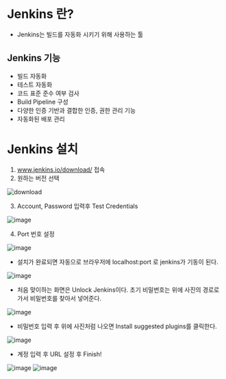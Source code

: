 Jenkins 란?
===

+ Jenkins는 빌드를 자동화 시키기 위해 사용하는 툴

Jenkins 기능
---

+ 빌드 자동화
+ 테스트 자동화
+ 코드 표준 준수 여부 검사
+ Build Pipeline 구성
+ 다양한 인증 기반과 결합한 인증, 권한 관리 기능
+ 자동화된 배포 관리

Jenkins 설치
===

1. www.jenkins.io/download/ 접속
2. 원하는 버전 선택

![download](https://user-images.githubusercontent.com/75580484/129735708-b4b33d45-8927-42b9-806b-62826de98d80.PNG)

3. Account, Password 입력후 Test Credentials

![image](https://user-images.githubusercontent.com/75580484/129736775-c67d1691-9a10-4861-bdd5-f87290e7b7ee.png)

4. Port 번호 설정
 
![image](https://user-images.githubusercontent.com/75580484/129736886-ba30e6fb-d3e3-42d2-bf1e-e3fc0787d5c6.png)

+ 설치가 완료되면 자동으로 브라우저에 localhost:port 로 jenkins가 기동이 된다.

![image](https://user-images.githubusercontent.com/75580484/129737206-0890b790-4033-4811-9da9-a87236ef532c.png)

+ 처음 맞이하는 화면은 Unlock Jenkins이다. 초기 비밀번호는 위에 사진의 경로로 가서 비밀번호를 찾아서 넣어준다.

![image](https://user-images.githubusercontent.com/75580484/129737635-28861e09-70ae-4a8b-8da2-0d11c154ac8d.png)

+ 비밀번호 입력 후 위에 사진처럼 나오면 Install suggested plugins를 클릭한다.

![image](https://user-images.githubusercontent.com/75580484/129737759-f296ec44-1823-4758-a2db-3117106b2d8b.png)

+ 계정 입력 후 URL 설정 후 Finish!

![image](https://user-images.githubusercontent.com/75580484/129739750-e98c69f0-a44d-43f6-a4a4-c730d7b048b6.png)
![image](https://user-images.githubusercontent.com/75580484/129739825-4d90d6f5-9c05-44b0-a3ad-87d6c27e7b49.png)
